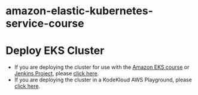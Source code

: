 # amazon-elastic-kubernetes-service-course

# Deploy EKS Cluster

* If you are deploying the cluster for use with the [Amazon EKS course](https://learn.kodekloud.com/user/courses/aws-eks) or [Jenkins Project](https://learn.kodekloud.com/user/courses/jenkins-project-building-ci-cd-pipeline-for-scalable-web-applications), please [click here](./docs/eks-course.md).
* If you are deploying the cluster in a KodeKloud AWS Playground, please [click here](./docs/playground.md).

